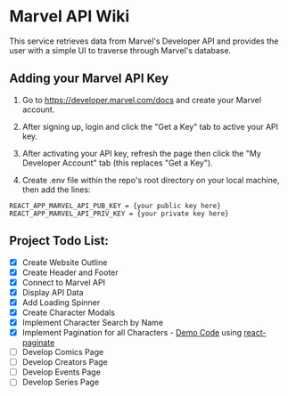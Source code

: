 # Marvel API Wiki

This service retrieves data from Marvel's Developer API and provides the user with a simple UI to traverse through Marvel's database.

## Adding your Marvel API Key

1) Go to https://developer.marvel.com/docs and create your Marvel account.

2) After signing up, login and click the "Get a Key" tab to active your API key.

3) After activating your API key, refresh the page then click the "My Developer Account" tab (this replaces "Get a Key").

4) Create .env file within the repo's root directory on your local machine, then add the lines: 

```REACT_APP_MARVEL_API_PUB_KEY = {your public key here}```
<br>
```REACT_APP_MARVEL_API_PRIV_KEY = {your private key here}```

## Project Todo List:
- [x] Create Website Outline
- [x] Create Header and Footer
- [x] Connect to Marvel API
- [x] Display API Data
- [x] Add Loading Spinner
- [x] Create Character Modals
- [x] Implement Character Search by Name
- [x] Implement Pagination for all Characters - [Demo Code](URL "https://github.com/AdeleD/react-paginate/blob/master/demo/js/demo.js") using [react-paginate](URL "https://www.npmjs.com/package/react-paginate")
- [ ] Develop Comics Page
- [ ] Develop Creators Page
- [ ] Develop Events Page
- [ ] Develop Series Page
